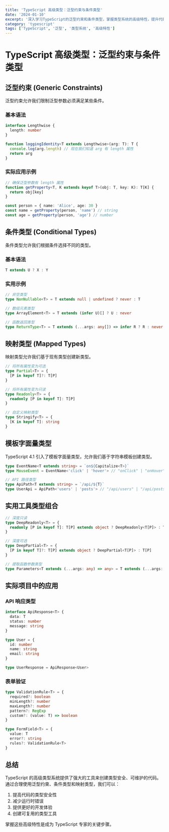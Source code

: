 ```yaml
---
title: 'TypeScript 高级类型：泛型约束与条件类型'
date: '2024-01-10'
excerpt: '深入学习TypeScript的泛型约束和条件类型，掌握类型系统的高级特性，提升代码的类型安全性。'
category: 'typescript'
tags: ['TypeScript', '泛型', '类型系统', '高级特性']
---
```


# TypeScript 高级类型：泛型约束与条件类型

## 泛型约束 (Generic Constraints)

泛型约束允许我们限制泛型参数必须满足某些条件。

### 基本语法

```typescript
interface Lengthwise {
  length: number
}

function loggingIdentity<T extends Lengthwise>(arg: T): T {
  console.log(arg.length) // 现在我们知道 arg 有 length 属性
  return arg
}
```

### 实际应用示例

```typescript
// 确保泛型参数有 length 属性
function getProperty<T, K extends keyof T>(obj: T, key: K): T[K] {
  return obj[key]
}

const person = { name: 'Alice', age: 30 }
const name = getProperty(person, 'name') // string
const age = getProperty(person, 'age') // number
```

## 条件类型 (Conditional Types)

条件类型允许我们根据条件选择不同的类型。

### 基本语法

```typescript
T extends U ? X : Y
```

### 实用示例

```typescript
// 非空类型
type NonNullable<T> = T extends null | undefined ? never : T

// 数组元素类型
type ArrayElement<T> = T extends (infer U)[] ? U : never

// 函数返回类型
type ReturnType<T> = T extends (...args: any[]) => infer R ? R : never
```

## 映射类型 (Mapped Types)

映射类型允许我们基于现有类型创建新类型。

```typescript
// 将所有属性变为可选
type Partial<T> = {
  [P in keyof T]?: T[P]
}

// 将所有属性变为只读
type Readonly<T> = {
  readonly [P in keyof T]: T[P]
}

// 自定义映射类型
type Stringify<T> = {
  [K in keyof T]: string
}
```

## 模板字面量类型

TypeScript 4.1 引入了模板字面量类型，允许我们基于字符串模板创建类型。

```typescript
type EventName<T extends string> = `on${Capitalize<T>}`
type MouseEvent = EventName<'click' | 'hover'> // "onClick" | "onHover"

// API 路径类型
type ApiPath<T extends string> = `/api/${T}`
type UserApi = ApiPath<'users' | 'posts'> // "/api/users" | "/api/posts"
```

## 实用工具类型组合

```typescript
// 深度只读
type DeepReadonly<T> = {
  readonly [P in keyof T]: T[P] extends object ? DeepReadonly<T[P]> : T[P]
}

// 深度可选
type DeepPartial<T> = {
  [P in keyof T]?: T[P] extends object ? DeepPartial<T[P]> : T[P]
}

// 提取函数参数类型
type Parameters<T extends (...args: any) => any> = T extends (...args: infer P) => any ? P : never
```

## 实际项目中的应用

### API 响应类型

```typescript
interface ApiResponse<T> {
  data: T
  status: number
  message: string
}

type User = {
  id: number
  name: string
  email: string
}

type UserResponse = ApiResponse<User>
```

### 表单验证

```typescript
type ValidationRule<T> = {
  required?: boolean
  minLength?: number
  maxLength?: number
  pattern?: RegExp
  custom?: (value: T) => boolean
}

type FormField<T> = {
  value: T
  error?: string
  rules?: ValidationRule<T>
}
```

## 总结

TypeScript 的高级类型系统提供了强大的工具来创建类型安全、可维护的代码。通过合理使用泛型约束、条件类型和映射类型，我们可以：

1. 提高代码的类型安全性
2. 减少运行时错误
3. 提供更好的开发体验
4. 创建可复用的类型工具

掌握这些高级特性是成为 TypeScript 专家的关键步骤。
